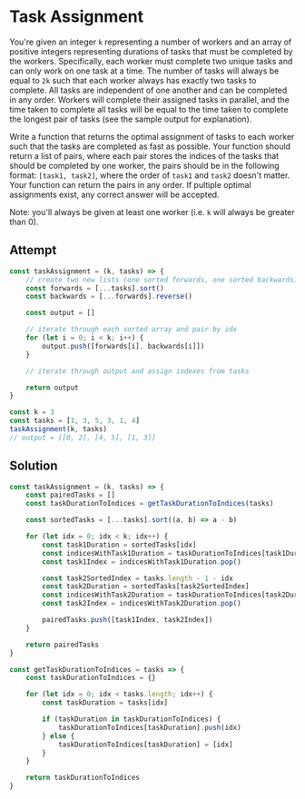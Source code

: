 # Task Assignment
You're given an integer `k` representing a number of workers and an array of positive integers representing durations of tasks that must be completed by the workers. Specifically, each worker must complete two unique tasks and can only work on one task at a time. The number of tasks will always be equal to `2k` such that each worker always has exactly two tasks to complete. All tasks are independent of one another and can be completed in any order. Workers will complete their assigned tasks in parallel, and the time taken to complete all tasks will be equal to the time taken to complete the longest pair of tasks (see the sample output for explanation).

Write a function that returns the optimal assignment of tasks to each worker such that the tasks are completed as fast as possible. Your function should return a list of pairs, where each pair stores the indices of the tasks that should be completed by one worker, the pairs should be in the following format: `[task1, task2]`, where the order of `task1` and `task2` doesn't matter. Your function can return the pairs in any order. If pultiple optimal assignments exist, any correct answer will be accepted.

Note: you'll always be given at least one worker (i.e. `k` will always be greater than 0).

## Attempt
```js
const taskAssignment = (k, tasks) => {
    // create two new lists (one sorted forwards, one sorted backwards)
    const forwards = [...tasks].sort()
    const backwards = [...forwards].reverse()

    const output = []

    // iterate through each sorted array and pair by idx
    for (let i = 0; i < k; i++) {
        output.push([forwards[i], backwards[i]])
    }

    // iterate through output and assign indexes from tasks

    return output
}

const k = 3
const tasks = [1, 3, 5, 3, 1, 4]
taskAssignment(k, tasks)
// output = [[0, 2], [4, 5], [1, 3]]
```

## Solution
```js
const taskAssignment = (k, tasks) => {
    const pairedTasks = []
    const taskDurationToIndices = getTaskDurationToIndices(tasks)

    const sortedTasks = [...tasks].sort((a, b) => a - b)

    for (let idx = 0; idx < k; idx++) {
        const task1Duration = sortedTasks[idx]
        const indicesWithTask1Duration = taskDurationToIndices[task1Duration]
        const task1Index = indicesWithTask1Duration.pop()

        const task2SortedIndex = tasks.length - 1 - idx
        const task2Duration = sortedTasks[task2SortedIndex]
        const indicesWithTask2Duration = taskDurationToIndices[task2Duration]
        const task2Index = indicesWithTask2Duration.pop()

        pairedTasks.push([task1Index, task2Index])
    }

    return pairedTasks
}

const getTaskDurationToIndices = tasks => {
    const taskDurationToIndices = {}

    for (let idx = 0; idx < tasks.length; idx++) {
        const taskDuration = tasks[idx]

        if (taskDuration in taskDurationToIndices) {
            taskDurationToIndices[taskDuration].push(idx)
        } else {
            taskDurationToIndices[taskDuration] = [idx]
        }
    }

    return taskDurationToIndices
}
```